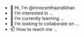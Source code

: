 - 👋 Hi, I’m @innocenthazratkhan
- 👀 I’m interested in ...
- 🌱 I’m currently learning ...
- 💞️ I’m looking to collaborate on ...
- 📫 How to reach me ...

<!---
innocenthazratkhan/innocenthazratkhan is a ✨ special ✨ repository because its `README.md` (this file) appears on your GitHub profile.
You can click the Preview link to take a look at your changes.
--->
